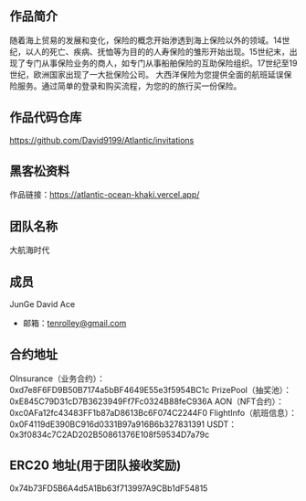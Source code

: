 ## 作品简介
随着海上贸易的发展和变化，保险的概念开始渗透到海上保险以外的领域。14世纪，以人的死亡、疾病、抚恤等为目的的人寿保险的雏形开始出现。15世纪末，出现了专门从事保险业务的商人，如专门从事船舶保险的互助保险组织。17世纪至19世纪，欧洲国家出现了一大批保险公司。
大西洋保险为您提供全面的航班延误保险服务。通过简单的登录和购买流程，为您的的旅行买一份保险。

## 作品代码仓库
https://github.com/David9199/Atlantic/invitations

## 黑客松资料
作品链接：https://atlantic-ocean-khaki.vercel.app/

## 团队名称
大航海时代
## 成员  
JunGe David Ace
- 邮箱：tenrolley@gmail.com
## 合约地址
  OInsurance（业务合约）：0xd7e8F6FD9B50B7174a5bBF4649E55e3f5954BC1c
  PrizePool（抽奖池）：0xE845C79D31cD7B3623949Ff7Fc0324B88feC936A
  AON（NFT合约）：0xc0AFa12fc43483FF1b87aD8613Bc6F074C2244F0
  FlightInfo（航班信息）：0x0F4119dE390BC916d0331B97a916B6b327831391
  USDT：0x3f0834c7C2AD202B50861376E108f59534D7a79c
## ERC20 地址(用于团队接收奖励)
0x74b73FD5B6A4d5A1Bb63f713997A9CBb1dF54815
  
